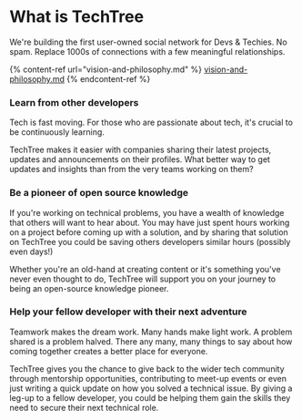 # What is TechTree

We're building the first user-owned social network for Devs & Techies. No spam. Replace 1000s of connections with a few meaningful relationships.

{% content-ref url="vision-and-philosophy.md" %}
[vision-and-philosophy.md](vision-and-philosophy.md)
{% endcontent-ref %}

### Learn from other developers

Tech is fast moving. For those who are passionate about tech, it's crucial to be continuously learning.

TechTree makes it easier with companies sharing their latest projects, updates and announcements on their profiles. What better way to get updates and insights than from the very teams working on them?

### Be a pioneer of open source knowledge

If you're working on technical problems, you have a wealth of knowledge that others will want to hear about. You may have just spent hours working on a project before coming up with a solution, and by sharing that solution on TechTree you could be saving others developers similar hours (possibly even days!)

Whether you're an old-hand at creating content or it's something you've never even thought to do, TechTree will support you on your journey to being an open-source knowledge pioneer.

### Help your fellow developer with their next adventure

Teamwork makes the dream work. Many hands make light work. A problem shared is a problem halved. There any many, many things to say about how coming together creates a better place for everyone.

TechTree gives you the chance to give back to the wider tech community through mentorship opportunities, contributing to meet-up events or even just writing a quick update on how you solved a technical issue. By giving a leg-up to a fellow developer, you could be helping them gain the skills they need to secure their next technical role.
